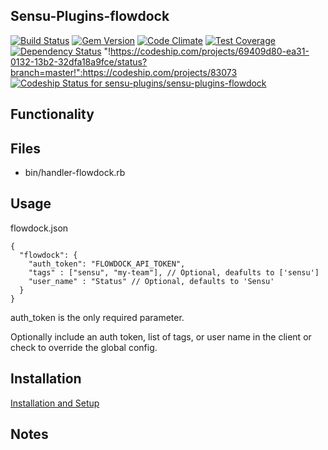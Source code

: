 ## Sensu-Plugins-flowdock

[![Build Status](https://travis-ci.org/sensu-plugins/sensu-plugins-flowdock.svg?branch=master)](https://travis-ci.org/sensu-plugins/sensu-plugins-flowdock)
[![Gem Version](https://badge.fury.io/rb/sensu-plugins-flowdock.svg)](http://badge.fury.io/rb/sensu-plugins-flowdock)
[![Code Climate](https://codeclimate.com/github/sensu-plugins/sensu-plugins-flowdock/badges/gpa.svg)](https://codeclimate.com/github/sensu-plugins/sensu-plugins-flowdock)
[![Test Coverage](https://codeclimate.com/github/sensu-plugins/sensu-plugins-flowdock/badges/coverage.svg)](https://codeclimate.com/github/sensu-plugins/sensu-plugins-flowdock)
[![Dependency Status](https://gemnasium.com/sensu-plugins/sensu-plugins-flowdock.svg)](https://gemnasium.com/sensu-plugins/sensu-plugins-flowdock)
"!https://codeship.com/projects/69409d80-ea31-0132-13b2-32dfa18a9fce/status?branch=master!":https://codeship.com/projects/83073
[ ![Codeship Status for sensu-plugins/sensu-plugins-flowdock](https://codeship.com/projects/69409d80-ea31-0132-13b2-32dfa18a9fce/status?branch=master)](https://codeship.com/projects/83073)

## Functionality

## Files
 * bin/handler-flowdock.rb

## Usage
flowdock.json
```
{
  "flowdock": {
    "auth_token": "FLOWDOCK_API_TOKEN",
    "tags" : ["sensu", "my-team"], // Optional, deafults to ['sensu']
    "user_name" : "Status" // Optional, defaults to 'Sensu'
  }
}
```

auth_token is the only required parameter.

Optionally include an auth token, list of tags, or user name in the client
or check to override the global config.


## Installation

[Installation and Setup](https://github.com/sensu-plugins/documentation/blob/master/user_docs/installation_instructions.md)

## Notes
